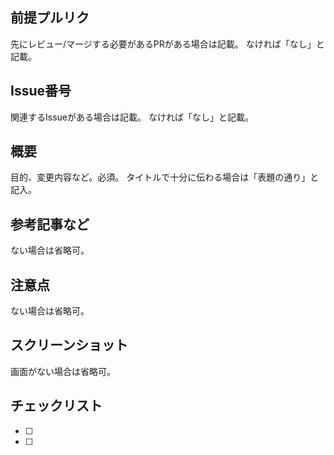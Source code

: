 ## 前提プルリク

先にレビュー/マージする必要があるPRがある場合は記載。
なければ「なし」と記載。

## Issue番号

関連するIssueがある場合は記載。
なければ「なし」と記載。

## 概要

目的、変更内容など。必須。
タイトルで十分に伝わる場合は「表題の通り」と記入。

## 参考記事など

ない場合は省略可。

## 注意点

ない場合は省略可。

## スクリーンショット

画面がない場合は省略可。

## チェックリスト
- [ ]
- [ ] 